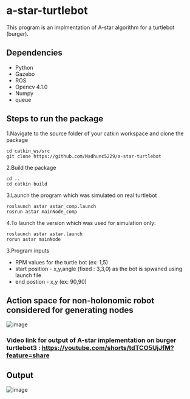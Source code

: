 # a-star-turtlebot
This program is an implmentation of A-star algorithm for a turtlebot (burger).

## Dependencies
-   Python
-   Gazebo
-   ROS
-   Opencv 4.1.0
-   Numpy
-   queue

## Steps to run the package
1.Navigate to the source folder of your catkin workspace and clone the package
  
    cd catkin_ws/src
    git clone https://github.com/Madhunc5229/a-star-turtlebot
2.Build the package 

    cd ..
    cd catkin build

3.Launch the program which was simulated on real turtlebot
    
    roslaunch astar astar_comp.launch
    rosrun astar mainNode_comp

4.To launch the version which was used for simulation only:
  
    roslaunch astar astar.launch
    rorun astar mainNode
    
3.Program inputs
-  RPM values for the turtle bot (ex: 1,5)
-  start position - x,y,angle (fixed : 3,3,0) as the bot is spwaned using launch file
-  end postion  - x,y (ex: 90,90)
 
## Action space for non-holonomic robot considered for generating nodes
![image](https://user-images.githubusercontent.com/61328094/167195443-c6ad7bf6-a069-4629-a74b-629e35475e23.png)

### Video link for output of A-star implementation on burger turtlebot3 : https://youtube.com/shorts/tdTCO5UjJfM?feature=share

## Output
![image](https://user-images.githubusercontent.com/61328094/167198002-a4b0a08e-c18e-440f-8571-a1e852efd617.png)


